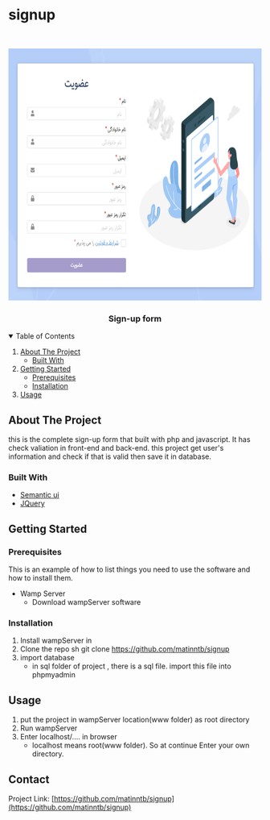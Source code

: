 # signup
<!-- PROJECT VIEW -->
<br />
<p align="center">
    <a href="https://github.com/matinntb/signup">
        <img src="assets/img/view.png" alt="view" width="750" height="500">
    </a>
<h3 align="center">Sign-up form</h3>
<!-- TABLE OF CONTENTS -->
<details open="open">
    <summary>Table of Contents</summary>
    <ol>
        <li>
            <a href="#about-the-project">About The Project</a>
            <ul>
                <li><a href="#built-with">Built With</a></li>
            </ul>
        </li>
        <li>
            <a href="#getting-started">Getting Started</a>
            <ul>
                <li><a href="#prerequisites">Prerequisites</a></li>
                <li><a href="#installation">Installation</a></li>
            </ul>
        </li>
        <li><a href="#usage">Usage</a></li>
    </ol>
</details>

<!-- ABOUT THE PROJECT -->
## About The Project


this is the complete sign-up form that built with php and javascript. It has check valiation in front-end and back-end.
this project get user's information and check if that is valid then save it in database.

### Built With

* [Semantic ui](https://semantic-ui.com/)
* [JQuery](https://jquery.com)


## Getting Started

### Prerequisites

This is an example of how to list things you need to use the software and how to install them.
* Wamp Server
    * Download wampServer software

### Installation

1. Install wampServer in
2. Clone the repo
sh
git clone https://github.com/matinntb/signup
3. import database
    * in sql folder of project , there is a sql file. import this file into phpmyadmin


<!-- USAGE EXAMPLES -->
## Usage

1. put the project in wampServer location(www folder) as root directory
2. Run wampServer
3. Enter localhost/.... in browser
    * localhost means root(www folder). So at continue Enter your own directory.


<!-- CONTACT -->
## Contact

Project Link: [https://github.com/matinntb/signup](https://github.com/matinntb/signup)
